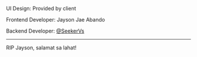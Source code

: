 UI Design: Provided by client

Frontend Developer: Jayson Jae Abando

Backend Developer: [@SeekerVs](https://github.com/seekerVs)

---

RIP Jayson, salamat sa lahat!

